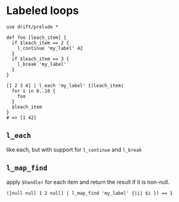 # Labeled loops

```nushell
use drift/prelude *

def foo [leach_item] {
  if $leach_item == 2 {
    l_continue 'my_label' 42
  }
  if $leach_item == 3 {
    l_break 'my_label'
  }
}

[1 2 3 4] | l_each 'my_label' {|leach_item|
  for i in 0..10 {
    foo
  }
  $leach_item
}
# => [1 42]
```

## `l_each`

like each, but with support for `l_continue` and `l_break`

## `l_map_find`

apply `$handler` for each item and return the result if it is non-null.

```nushell
([null null 1 2 null] | l_map_find 'my_label' {|i| $i }) == 1
```

